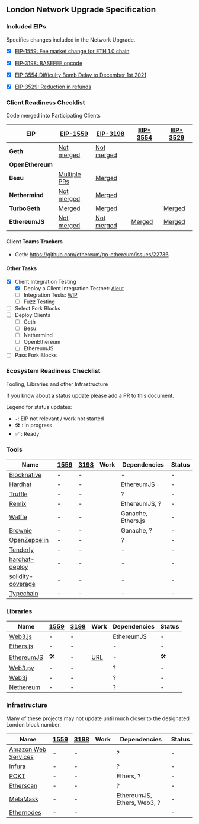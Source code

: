 ## London Network Upgrade Specification

### Included EIPs
Specifies changes included in the Network Upgrade.

  - [x] [EIP-1559: Fee market change for ETH 1.0 chain](https://eips.ethereum.org/EIPS/eip-1559)
  - [x] [EIP-3198: BASEFEE opcode](https://eips.ethereum.org/EIPS/eip-3198)
  - [x] [EIP-3554:Difficulty Bomb Delay to December 1st 2021](https://eips.ethereum.org/EIPS/eip-3554)
  - [x] [EIP-3529: Reduction in refunds](https://eips.ethereum.org/EIPS/eip-3529)


### Client Readiness Checklist
Code merged into Participating Clients

| EIP | [EIP-1559](https://eips.ethereum.org/EIPS/eip-1559) | [EIP-3198](https://eips.ethereum.org/EIPS/eip-3198) | [EIP-3554](https://eips.ethereum.org/EIPS/eip-3554) | [EIP-3529](https://eips.ethereum.org/EIPS/eip-3529) | 
|------------------|------|-------|--------|---------|
| **Geth**         | [Not merged](https://github.com/ethereum/go-ethereum/pull/22617) | [Not merged](https://github.com/ethereum/go-ethereum/pull/22617) | 
| **OpenEthereum** | 
| **Besu**         | [Multiple PRs](https://github.com/hyperledger/besu/pulls?q=is%3Apr+1559) | [Merged](https://github.com/hyperledger/besu/pull/2123)
| **Nethermind**   | [Not merged](https://github.com/NethermindEth/nethermind/pull/3023) | [Merged](https://github.com/NethermindEth/nethermind/pull/2985)
| **TurboGeth**    | [Merged](https://github.com/ledgerwatch/turbo-geth/pull/1704) | [Merged](https://github.com/ledgerwatch/turbo-geth/pull/1704) | | [Merged](https://github.com/ledgerwatch/turbo-geth/pull/1853) |
| **EthereumJS**   | [Not merged](https://github.com/ethereumjs/ethereumjs-monorepo/pull/1148) | [Not merged](https://github.com/ethereumjs/ethereumjs-monorepo/pull/1148) | [Merged](https://github.com/ethereumjs/ethereumjs-monorepo/pull/1245) | [Merged](https://github.com/ethereumjs/ethereumjs-monorepo/pull/1239)

#### Client Teams Trackers

* Geth: https://github.com/ethereum/go-ethereum/issues/22736 

#### Other Tasks
 
- [x] Client Integration Testing
  - [x] Deploy a Client Integration Testnet: [Aleut](https://github.com/ethereum/eth1.0-specs/blob/master/network-upgrades/client-integration-testnets/aleut.md)
  - [ ] Integration Tests: [WIP](https://hackmd.io/@SduYUIHbT6a6DHUpikAcFQ/BJP9arcB_/%2FuID06YEhSj2uFzEviDIaJQ)
  - [ ] Fuzz Testing
 - [ ] Select Fork Blocks
 - [ ] Deploy Clients
   - [ ]  Geth
   - [ ]  Besu
   - [ ]  Nethermind
   - [ ]  OpenEthereum
   - [ ]  EthereumJS
 - [ ] Pass Fork Blocks

### Ecosystem Readiness Checklist
Tooling, Libraries and other Infrastructure

If you know about a status update please add a PR to this document.

Legend for status updates:

- `-`: EIP not relevant / work not started
- 🛠️ : In progress
- ✅ : Ready

### Tools

| Name | [1559][eip-1559-link] | [3198][eip-3198-link] | Work | Dependencies | Status
|---|---|---|---|---|---|
| [Blocknative][blocknative-link]        | - | - |          | -      | - 
| [Hardhat][hardhat-link]        | - | - |          | EthereumJS      | - 
| [Truffle][truffle-link]        | - | - |          | ?               | - 
| [Remix][remix-link]            | - | - |          | EthereumJS, ?   | -
| [Waffle][waffle-link]          | - | - |          | Ganache, Ethers.js | -
| [Brownie][brownie-link]          | - | - |          | Ganache, ?      | -
| [OpenZeppelin][oz-link]        | - | - |          | ?               | -
| [Tenderly][tenderly-link]        | - | - |          | -      | - 
| [hardhat-deploy][hardhat-deploy-link]        | - | - |          | -      | - 
| [solidity-coverage][solidity-coverage-link]        | - | - |          | -      | - 
| [Typechain][typechain-link]        | - | - |          | -      | - 

[typechain-link]: https://github.com/ethereum-ts/TypeChain
[solidity-coverage-link]: https://github.com/sc-forks/solidity-coverage
[hardhat-deploy-link]: https://github.com/wighawag/hardhat-deploy
[blocknative-link]: https://github.com/blocknative
[hardhat-link]: https://github.com/nomiclabs/hardhat
[truffle-link]: https://github.com/trufflesuite/truffle
[remix-link]: https://github.com/ethereum/remix-project
[waffle-link]: https://github.com/EthWorks/Waffle
[brownie-link]: https://github.com/eth-brownie/brownie
[oz-link]: https://github.com/OpenZeppelin
[tenderly-link]: https://github.com/Tenderly

### Libraries

| Name | [1559][eip-1559-link] | [3198][eip-3198-link] | Work | Dependencies | Status
|---|---|---|---|---|---|
| [Web3.js][web3js-link]        | - | - |          | EthereumJS    | - 
| [Ethers.js][ethers-link]      | - | - |          | -             | - 
| [EthereumJS][ethereumjs-link] | 🛠️ | - | [URL][ethereumjs-work]   | -    | 🛠️ 
| [Web3.py][web3py-link]        | - | - |          | ?             | -
| [Web3j][web3j-link]           | - | - |          | ?             | -
| [Nethereum][nethereum-link]   | - | - |          | ?             | -

[web3js-link]: https://github.com/ChainSafe/web3.js
[ethers-link]: https://github.com/ethers-io/ethers.js
[ethereumjs-link]: https://github.com/ethereumjs/ethereumjs-monorepo
[ethereumjs-work]: https://github.com/ethereumjs/ethereumjs-monorepo/issues/1211
[web3py-link]: https://github.com/ethereum/web3.py
[web3j-link]: https://github.com/web3j/web3j
[nethereum-link]: https://github.com/Nethereum/Nethereum

### Infrastructure

Many of these projects may not update until much closer to the designated London block number.

| Name | [1559][eip-1559-link] | [3198][eip-3198-link] | Work | Dependencies | Status
|---|---|---|---|---|---|
| [Amazon Web Services][AWS-link]        | -    | -       |      | ?             | -
| [Infura][infura-link]        | -        | -       |      | ?             | -
| [POKT][pocket-link]        | -        | -       |      | Ethers, ?     | - 
| [Etherscan][etherscan-link] | -        | -       |      | ?           | -
| [MetaMask][metamask-link]   | -        | -       |      | EthereumJS, Ethers, Web3, ? | -
| [Ethernodes][ethernodes-link]   | -        | -       |      |  | -

[AWS-link]: https://aws.amazon.com/
[ethernodes-link]: https://www.ethernodes.org/
[infura-link]: https://github.com/INFURA
[pocket-link]: https://pokt.network/
[etherscan-link]: https://github.com/etherscan
[metamask-link]: https://github.com/MetaMask

[eip-1559-link]: https://eips.ethereum.org/EIPS/eip-1559
[eip-3198-link]: https://eips.ethereum.org/EIPS/eip-3198
